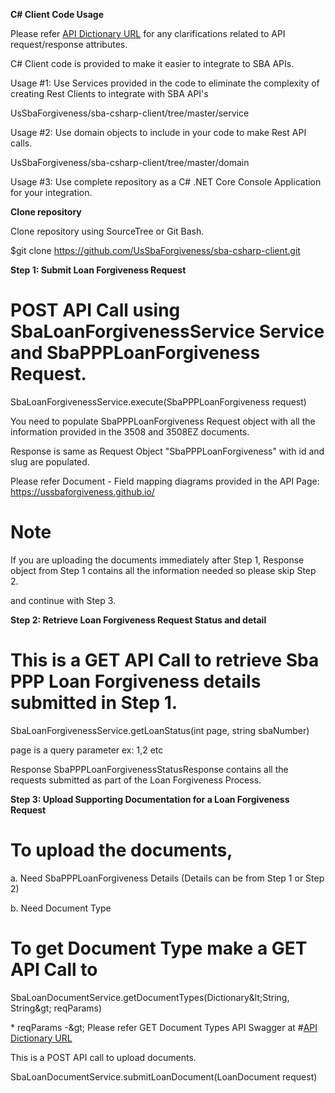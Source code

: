 **C# Client Code Usage**

Please refer [API Dictionary URL](https://ussbaforgiveness.github.io/API-Dictionary.html) for any clarifications related to API request/response attributes.

C# Client code is provided to make it easier to integrate to SBA APIs.

Usage #1: Use Services provided in the code to eliminate the complexity of creating Rest Clients to integrate with SBA API&#39;s

UsSbaForgiveness/sba-csharp-client/tree/master/service

Usage #2: Use domain objects to include in your code to make Rest API calls.

UsSbaForgiveness/sba-csharp-client/tree/master/domain

Usage #3: Use complete repository as a C# .NET Core Console Application for your integration.

**Clone repository**

Clone repository using SourceTree or Git Bash.

$git clone https://github.com/UsSbaForgiveness/sba-csharp-client.git

**Step 1: Submit Loan Forgiveness Request**

# POST API Call using SbaLoanForgivenessService Service and SbaPPPLoanForgiveness Request.

SbaLoanForgivenessService.execute(SbaPPPLoanForgiveness request)

You need to populate SbaPPPLoanForgiveness Request object with all the information provided in the 3508 and 3508EZ documents.

Response is same as Request Object &quot;SbaPPPLoanForgiveness&quot; with id and slug are populated.

Please refer Document - Field mapping diagrams provided in the API Page: https://ussbaforgiveness.github.io/

# **Note**

If you are uploading the documents immediately after Step 1, Response object from Step 1 contains all the information needed so please skip Step 2.

and continue with Step 3.

**Step 2: Retrieve Loan Forgiveness Request Status and detail**

# This is a GET API Call to retrieve Sba PPP Loan Forgiveness details submitted in Step 1.

SbaLoanForgivenessService.getLoanStatus(int page, string sbaNumber)

 page is a query parameter ex: 1,2 etc

Response SbaPPPLoanForgivenessStatusResponse contains all the requests submitted as part of the Loan Forgiveness Process.

**Step 3: Upload Supporting Documentation for a Loan Forgiveness Request**

# To upload the documents,

a. Need SbaPPPLoanForgiveness Details (Details can be from Step 1 or Step 2)

b. Need Document Type

# To get Document Type make a GET API Call to

SbaLoanDocumentService.getDocumentTypes(Dictionary\&lt;String, String\&gt; reqParams)

\* reqParams -\&gt; Please refer GET Document Types API Swagger at #[API Dictionary URL](https://ussbaforgiveness.github.io/API-Dictionary.html)

This is a POST API call to upload documents.

SbaLoanDocumentService.submitLoanDocument(LoanDocument request)
